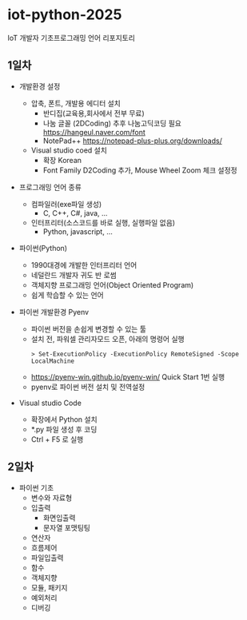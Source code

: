 # iot-python-2025
IoT 개발자 기초프로그래밍 언어 리포지토리

## 1일차
- 개발환경 설정
    - 압축, 폰트, 개발용 에디터 설치
        - 반디집(교육용,회사에서 전부 무료)
        - 나눔 글꼴 (2DCoding) 추후 나눔고딕코딩 필요 https://hangeul.naver.com/font
        - NotePad++ https://notepad-plus-plus.org/downloads/
    - Visual studio coed 설치
        - 확장 Korean
        - Font Family D2Coding 추가, Mouse Wheel Zoom 체크 설정정

- 프로그래밍 언어 종류
    - 컴파일러(exe파일 생성)
        - C, C++, C#, java, ...
    - 인터프리터(소스코드를 바로 실행, 실행파일 없음)
        - Python, javascript, ...
    
- 파이썬(Python)
    - 1990대경에 개발한 인터프리터 언어
    - 네덜란드 개발자 귀도 반 로썸
    - 객체지향 프로그래밍 언어(Object Oriented Program)
    - 쉽게 학습할 수 있는 언어

- 파이썬 개발환경 Pyenv
    - 파이썬 버전을 손쉽게 변경할 수 있는 툴
    - 설치 전, 파워셀 관리자모드 오픈, 아래의 명령어 실행
        ```Shell
        > Set-ExecutionPolicy -ExecutionPolicy RemoteSigned -Scope LocalMachine
        ```
    - https://pyenv-win.github.io/pyenv-win/ Quick Start 1번 실행
    - pyenv로 파이썬 버전 설치 및 전역설정

- Visual studio Code
    - 확장에서 Python 설치
    - *.py 파일 생성 후 코딩
    - Ctrl + F5 로 실행

## 2일차
- 파이썬 기초
    - 변수와 자료형
    - 입출력 
        - 화면입출력
        - 문자열 포맷팅팅
    - 연산자
    - 흐름제어
    - 파일입출력
    - 함수
    - 객체지향
    - 모듈, 패키지
    - 예외처리
    - 디버깅
